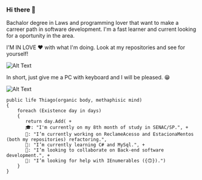 ### Hi there 👋
Bachalor degree in Laws and programming lover that want to make a carreer path in software development. I'm a fast learner and current looking for a oportunity in the area.

I'M IN LOVE ❤ with what I'm doing. Look at my repositories and see for yourself!

![Alt Text](https://miro.medium.com/max/512/1*kgyyxE1QgbNQpBqgvVun5w.gif)

In short, just give me a PC with keyboard and I will be pleased. 😁

![Alt Text](https://res.cloudinary.com/practicaldev/image/fetch/s--R5KgC1bh--/c_limit%2Cf_auto%2Cfl_progressive%2Cq_66%2Cw_880/https://dev-to-uploads.s3.amazonaws.com/i/oi2rwsde00xo9ou6jwsl.gif)

    public life Thiago(organic body, methaphisic mind)
    {
        foreach (Existence day in days)
        {
           return day.Add( +
           🎓: "I'm currently on my 8th month of study in SENAC/SP.", +
           🔭: "I’m currently working on ReclameAcesso and EstacionaMentos (both my repositories) refactoring.",
           🌱: "I’m currently learning C# and MySql.", +
           👯: "I’m looking to collaborate on Back-end software development.", +
           🤔: "I’m looking for help with IEnumerables ({🙃}).")
        }
    }
